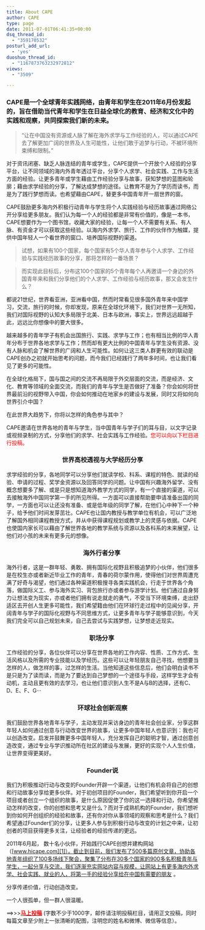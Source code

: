 ```yaml
---
title: About CAPE
author: CAPE
type: page
date: 2011-07-01T06:41:35+00:00
dsq_thread_id:
  - "359170532"
posturl_add_url:
  - 'yes'
duoshuo_thread_id:
  - "1167873763232972812"
views:
  - "3509"

---
```

### CAPE是一个全球青年实践网络，由青年和学生在2011年6月份发起的，旨在借助当代青年和学生在日益全球化的教育、经济和文化中的实践和观察，共同探索我们新的未来。

> “让在中国没有资源或人脉了解在海外求学与工作经验的人，可以通过CAPE去了解更加广阔的世界及人生可能性，让他们敢于追梦与行动，不被环境所束缚和限制。”

对于资讯闭塞、缺乏人脉连结的青年或学生，CAPE提供一个开放个人经验的分享平台，让不同领域的海内外青年透过平台，分享个人求学、社会实践、工作与生活方面的经验。让更多青年或学生藉由工作经验分享与故事，获知梦想的蓝图和轮廓；藉由求学经验的分享，了解达成梦想的途径。让教育不是为了学历而读书，而是为了践行梦想而读。也希望藉由CAPE，替更多中国青年开一扇世界的窗。

CAPE鼓励更多海内外积极行动青年与学生将个人实践经验与经历故事通过网络公开分享给更多朋友。我们认为每一个人的经验都是非常有价值的，像是一本书，CAPE想要作为一个图书馆，收藏大家的经验，让每一个人不需要有关系、有人脉、有资金才可以获取这些经验。以海内外求学、旅行、工作的伙伴作为触媒，提供中国年轻人一个看世界的窗口、培养国际视野的渠道。

> 试想，如果有100个国家，每个国家有5个华人青年参与个人求学、工作经验与实践经历故事的分享，那将怎样的一番场景？

> 而实现此目标后，分布这100个国家的5个青年每个人再邀请一个身边的外国青年来和我们分享他们的个人求学、工作经验与经历故事，那又会发生什么？

都说21世纪，世界看亚洲，亚洲看中国，然而时常看见很多国外青年来中国学习，交流，旅行的时候，你却发现，原来在全球化环境下，我们对世界一无所知，我们对国际视野的认知大多局限于北美、日本与欧洲，事实上，世界远远超越于此，远远比你想像中的要大很多。

越来越多的青年学子有机会出国旅行、实践、求学与工作；也有相当比例的华人青年分布于世界各地求学与工作；然而却有更大比例的中国青年与学生没有资源、没有人脉和机会了解世界的广阔和人生可能性。如何让这三类人群更有效的联动是CAPE创办之初就开始思考的问题，而今我们已经践行了两年多时间，也让我们看见了更多的可能性。

在全球化格局下，国与国之间的交流不再局限于外交层面的交流，而是经济、文化、教育等领域的全面交流，而我们的青年与学生是否做好了准备？你会如何将世界最前沿的视野带入中国，你会如何推动在地家乡的建设与发展，同时又将如何向世界引介中国？

在此世界大趋势下，你将以怎样的角色参与其中？

CAPE邀请在世界各地的青年与学生，当中国青年与学子们的耳与目，以文字记录或视频录制的方式，分享他们的求学、社会实践与工作经验。<span style="color: #ff0000;">您可以向以下栏目进行投稿。</span>

<h3 align="center">
  <b>世界高校透视与大学经历分享</b>
</h3>

求学经验的分享，各地同学可以分享他们就读学校、科系、课程的特色、就读的经验、申请的过程、奖学金资源以及回答同学的问题。让中国有兴趣海外留学、没有概念想要多了解、或是只是想知道海外教学方式的同学，有一个直接的渠道，可以去接触海外中国同学第一手的所见所得。一方面可以直接帮助要申请准备出国的同学，一方面也可以让还没有准备、或是低年级的同学了解，在他们心中种下一个种子，给予他们时间发芽茁壮。CAPE也让国内教授与教学单位有机会，可以广泛地了解国外相同课程教授方式，并从中获得课程规划或教学上的灵感与依据。CAPE也使国内家长可以藉由了解世界各地的教学系统与资源以及各科系的未来展望，让他们对小孩的未来有更多元的想像。

<h3 align="center">
  <b>海外行者分享</b><b> </b>
</h3>

海外行者，这是一群年轻、勇敢、拥有国际化视野且积极追梦的小伙伴，他们很多是在校生亦或者新近毕业工作的青年，青春的荷尔蒙作用，使得他们对世界周遭充满了好奇与渴望，他们通过各种渠道积极搜寻各类实践机会，行走于世界各个角落，做国际义工、参与海外实习、背包旅行亦或者参与游学计划。他们通过自身努力让想法变为现实，亦或者他们拥有说走就走的勇气，不受当下环境束缚，走出舒适区去开创人生更多可能性，我们希望籍由他们在环球行走过程中的见闻分享，开阔青年与学子的国际化视野与不同思维方式，让更多青年与学子能够意识到，今天我们完全可以自己规划未来，自己去尝试与实践梦想，让梦想走近现实。

<h3 align="center">
  <b>职场分享 </b>
</h3>

工作经验的分享，各位伙伴可以分享在世界各地的工作内容、性质、工作方式、生活风格以及所需的专业技能以及学经历。这些可以让年轻朋友自己寻找，他想要当怎样的人，做怎样的事，过怎样的生活。当他知道这些信息后，他们会明白读书不是只是为了读而读，而是为了要达到自己梦想的一个途径与手段，这样学生才会有动机，主动且更有效的去学习，也让他们意识到人生不是A与B的选择，还有C、D、E、F、G···

<h3 align="center">
  <b>环球社会创新观察</b>
</h3>

我们鼓励世界各地青年与学子，主动发现并采访身边的青年社会创业家，分享这群年轻人如何通过创意与行动改变世界的故事，让更多中国年轻人也意识到：我也可以创造改变。启发并鼓舞更多中国年轻人，充分发挥自己的聪明才智，通过创意创造改变，通过专业与学识推动所在社区的建设与发展，更好的实现个人人生价值，让世界变得更美好。

<h3 style="text-align: center;">
  <strong>Founder说</strong>
</h3>

<p style="text-align: left;">
  我们为积极推动行动与改变的Founder开辟一个渠道，让他们有机会将自己的创想和行动故事分享给更多伙伴。对于初创项目的Founder，我们希望听到你开启一个项目或者创立一个组织的故事，是什么原因促使了你的这一选择和行动，你希望推动怎样的改变，你的创想和思考又是什么？而对于成熟机构的Founder，我们想听到你如何开创组织的经验和故事，还有你对你从事领域的观察和思考是什么？我们希望通过Founder们的分享，让更多人参与到积极行动与改变的计划之中来，让初创者的项目获得更多关注，让经验者的经验传递的更远。
</p>

2011年6月起， 数十名小伙伴，开始践行CAPE创想并建构网站（[www.hicape.com][1]）。截止到目前，我们发布了500多篇原创文章，协助各地青年组织了100多场线下聚会，聚集了分布在30多个国家的900多名积极青年与学生，一起分享与交流，我们逐渐充实网站内容与规模，让网站上有更多海内外求学、社会实践、就业的人，将第一手的经验分享给在中国有需要的朋友 。

分享传递价值，行动创造改变。

一个人很孤单，但一群人很温暖。


==>>><span style="color: #ff0000;"><strong><a href="mailto:capechina2011@gmail.com"><span style="color: #ff0000;">马上投稿</span></a></strong></span> (字数不少于1000字，邮件请注明投稿栏目，请用正文投稿，同时每篇文章至少附上一张清晰的配图，注明您的姓名和微博、微信等信息）。

 [1]: http://www.hicape.com

